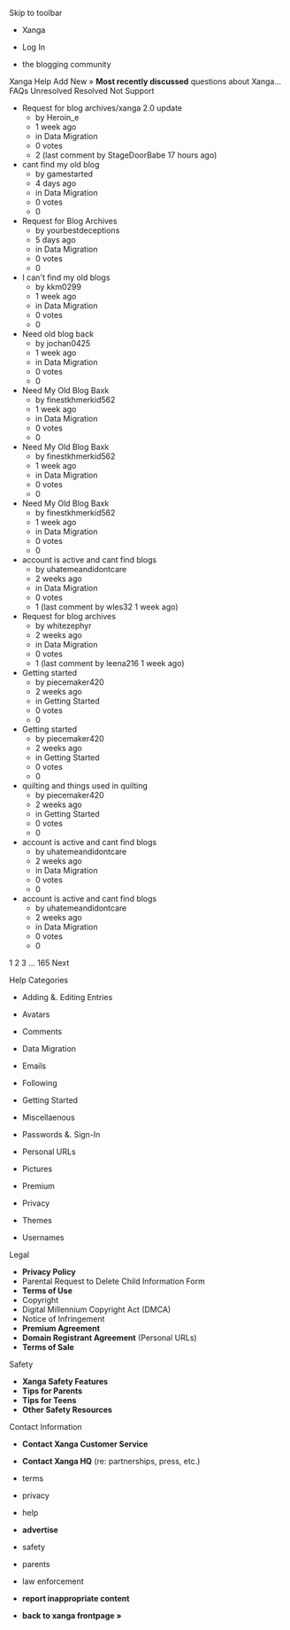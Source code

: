 Skip to toolbar

*   Xanga

*   Log In

*   the blogging community

Xanga Help Add New » **Most recently discussed** questions about Xanga… FAQs Unresolved Resolved Not Support

*   Request for blog archives/xanga 2.0 update
    *   by Heroin\_e
    *   1 week ago
    *   in Data Migration
    *   0 votes
    *   2 (last comment by StageDoorBabe 17 hours ago)
*   cant find my old blog
    *   by gamestarted
    *   4 days ago
    *   in Data Migration
    *   0 votes
    *   0
*   Request for Blog Archives
    *   by yourbestdeceptions
    *   5 days ago
    *   in Data Migration
    *   0 votes
    *   0
*   I can't find my old blogs
    *   by kkm0299
    *   1 week ago
    *   in Data Migration
    *   0 votes
    *   0
*   Need old blog back
    *   by jochan0425
    *   1 week ago
    *   in Data Migration
    *   0 votes
    *   0
*   Need My Old Blog Baxk
    *   by finestkhmerkid562
    *   1 week ago
    *   in Data Migration
    *   0 votes
    *   0
*   Need My Old Blog Baxk
    *   by finestkhmerkid562
    *   1 week ago
    *   in Data Migration
    *   0 votes
    *   0
*   Need My Old Blog Baxk
    *   by finestkhmerkid562
    *   1 week ago
    *   in Data Migration
    *   0 votes
    *   0
*   account is active and cant find blogs
    *   by uhatemeandidontcare
    *   2 weeks ago
    *   in Data Migration
    *   0 votes
    *   1 (last comment by wles32 1 week ago)
*   Request for blog archives
    *   by whitezephyr
    *   2 weeks ago
    *   in Data Migration
    *   0 votes
    *   1 (last comment by leena216 1 week ago)
*   Getting started
    *   by piecemaker420
    *   2 weeks ago
    *   in Getting Started
    *   0 votes
    *   0
*   Getting started
    *   by piecemaker420
    *   2 weeks ago
    *   in Getting Started
    *   0 votes
    *   0
*   quilting and things used in quilting
    *   by piecemaker420
    *   2 weeks ago
    *   in Getting Started
    *   0 votes
    *   0
*   account is active and cant find blogs
    *   by uhatemeandidontcare
    *   2 weeks ago
    *   in Data Migration
    *   0 votes
    *   0
*   account is active and cant find blogs
    *   by uhatemeandidontcare
    *   2 weeks ago
    *   in Data Migration
    *   0 votes
    *   0

1 2 3 ... 165 Next

Help Categories

*   Adding &. Editing Entries
*   Avatars
*   Comments
*   Data Migration
*   Emails
*   Following
*   Getting Started
*   Miscellaenous

*   Passwords &. Sign-In
*   Personal URLs
*   Pictures
*   Premium
*   Privacy
*   Themes
*   Usernames

Legal

*   **Privacy Policy**
*   Parental Request to Delete Child Information Form
*   **Terms of Use**
*   Copyright
*   Digital Millennium Copyright Act (DMCA)
*   Notice of Infringement
*   **Premium Agreement**
*   **Domain Registrant Agreement** (Personal URLs)
*   **Terms of Sale**

Safety

*   **Xanga Safety Features**
*   **Tips for Parents**
*   **Tips for Teens**
*   **Other Safety Resources**

Contact Information

*   **Contact Xanga Customer Service**
*   **Contact Xanga HQ** (re: partnerships, press, etc.)

*   terms
*   privacy
*   help
*   **advertise**

*   safety
*   parents
*   law enforcement
*   **report inappropriate content**

*   **back to xanga frontpage »**